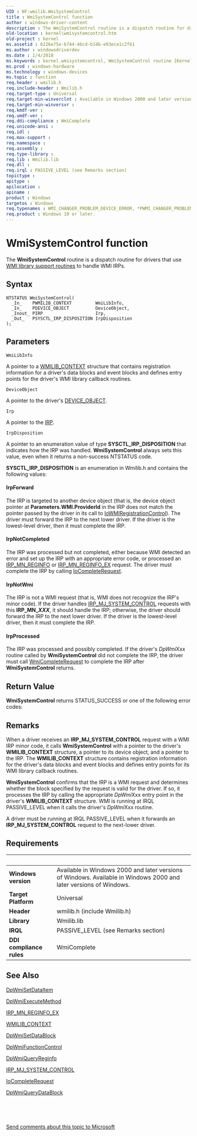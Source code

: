 ```yaml
---
UID : NF:wmilib.WmiSystemControl
title : WmiSystemControl function
author : windows-driver-content
description : The WmiSystemControl routine is a dispatch routine for drivers that use WMI library support routines to handle WMI IRPs.
old-location : kernel\wmisystemcontrol.htm
old-project : kernel
ms.assetid : 6226e75e-b744-46cd-b14b-e93ece1c2f61
ms.author : windowsdriverdev
ms.date : 1/4/2018
ms.keywords : kernel.wmisystemcontrol, WmiSystemControl routine [Kernel-Mode Driver Architecture], wmilib/WmiSystemControl, k902_7bd87d12-7e45-4dd1-a78b-6389c6894ea4.xml, WmiSystemControl
ms.prod : windows-hardware
ms.technology : windows-devices
ms.topic : function
req.header : wmilib.h
req.include-header : Wmilib.h
req.target-type : Universal
req.target-min-winverclnt : Available in Windows 2000 and later versions of Windows.
req.target-min-winversvr : 
req.kmdf-ver : 
req.umdf-ver : 
req.ddi-compliance : WmiComplete
req.unicode-ansi : 
req.idl : 
req.max-support : 
req.namespace : 
req.assembly : 
req.type-library : 
req.lib : Wmilib.lib
req.dll : 
req.irql : PASSIVE_LEVEL (see Remarks section)
topictype : 
apitype : 
apilocation : 
apiname : 
product : Windows
targetos : Windows
req.typenames : WMI_CHANGER_PROBLEM_DEVICE_ERROR, *PWMI_CHANGER_PROBLEM_DEVICE_ERROR
req.product : Windows 10 or later.
---
```



# WmiSystemControl function
The <b>WmiSystemControl</b> routine is a dispatch routine for drivers that use <a href="https://msdn.microsoft.com/e0920c72-97bd-45c2-ad3f-03117dddc81b">WMI library support routines</a> to handle WMI IRPs.

## Syntax

````
NTSTATUS WmiSystemControl(
  _In_    PWMILIB_CONTEXT         WmiLibInfo,
  _In_    PDEVICE_OBJECT          DeviceObject,
  _Inout_ PIRP                    Irp,
  _Out_   PSYSCTL_IRP_DISPOSITION IrpDisposition
);
````

## Parameters

`WmiLibInfo`

A pointer to a <a href="..\wmilib\ns-wmilib-_wmilib_context.md">WMILIB_CONTEXT</a> structure that contains registration information for a driver's data blocks and event blocks and defines entry points for the driver's WMI library callback routines.

`DeviceObject`

A pointer to the driver's <a href="..\wdm\ns-wdm-_device_object.md">DEVICE_OBJECT</a>.

`Irp`

A pointer to the <a href="..\wdm\ns-wdm-_irp.md">IRP</a>.

`IrpDisposition`

A pointer to an enumeration value of type <b>SYSCTL_IRP_DISPOSITION</b> that indicates how the IRP was handled. <b>WmiSystemControl</b> always sets this value, even when it returns a non-success NTSTATUS code.

<b>SYSCTL_IRP_DISPOSITION</b> is an enumeration in Wmilib.h and contains the following values:




#### IrpForward

The IRP is targeted to another device object (that is, the device object pointer at <b>Parameters.WMI.ProviderId</b> in the IRP does not match the pointer passed by the driver in its call to <a href="..\wdm\nf-wdm-iowmiregistrationcontrol.md">IoWMIRegistrationControl</a>). The driver must forward the IRP to the next lower driver. If the driver is the lowest-level driver, then it must complete the IRP.


#### IrpNotCompleted

The IRP was processed but not completed, either because WMI detected an error and set up the IRP with an appropriate error code, or processed an <a href="https://msdn.microsoft.com/library/windows/hardware/ff551731">IRP_MN_REGINFO</a> or <a href="https://msdn.microsoft.com/library/windows/hardware/ff551734">IRP_MN_REGINFO_EX</a> request. The driver must complete the IRP by calling <a href="..\wdm\nf-wdm-iocompleterequest.md">IoCompleteRequest</a>.


#### IrpNotWmi

The IRP is not a WMI request (that is, WMI does not recognize the IRP's minor code). If the driver handles <a href="https://msdn.microsoft.com/library/windows/hardware/ff550813">IRP_MJ_SYSTEM_CONTROL</a> requests with this <b>IRP_MN_<i>XXX</i></b>, it should handle the IRP; otherwise, the driver should forward the IRP to the next lower driver. If the driver is the lowest-level driver, then it must complete the IRP.


#### IrpProcessed

The IRP was processed and possibly completed. If the driver's <i>DpWmi</i>Xxx routine called by <b>WmiSystemControl</b> did not complete the IRP, the driver must call <a href="..\wmilib\nf-wmilib-wmicompleterequest.md">WmiCompleteRequest</a> to complete the IRP after <b>WmiSystemControl</b> returns.


## Return Value

<b>WmiSystemControl</b> returns STATUS_SUCCESS or one of the following error codes:

## Remarks

When a driver receives an <b>IRP_MJ_SYSTEM_CONTROL</b> request with a WMI IRP minor code, it calls <b>WmiSystemControl</b> with a pointer to the driver's <b>WMILIB_CONTEXT</b> structure, a pointer to its device object, and a pointer to the IRP. The <b>WMILIB_CONTEXT</b> structure contains registration information for the driver's data blocks and event blocks and defines entry points for its WMI library callback routines.

<b>WmiSystemControl</b> confirms that the IRP is a WMI request and determines whether the block specified by the request is valid for the driver. If so, it processes the IRP by calling the appropriate <i>DpWmi</i>Xxx entry point in the driver's <b>WMILIB_CONTEXT</b> structure. WMI is running at IRQL PASSIVE_LEVEL when it calls the driver's <i>DpWmi</i>Xxx routine.

A driver must be running at IRQL PASSIVE_LEVEL when it forwards an <b>IRP_MJ_SYSTEM_CONTROL</b> request to the next-lower driver.

## Requirements
| &nbsp; | &nbsp; |
| ---- |:---- |
| **Windows version** | Available in Windows 2000 and later versions of Windows. Available in Windows 2000 and later versions of Windows. |
| **Target Platform** | Universal |
| **Header** | wmilib.h (include Wmilib.h) |
| **Library** | Wmilib.lib |
| **IRQL** | PASSIVE_LEVEL (see Remarks section) |
| **DDI compliance rules** | WmiComplete |

## See Also

<a href="..\wmilib\nc-wmilib-wmi_set_dataitem_callback.md">DpWmiSetDataItem</a>

<a href="..\wmilib\nc-wmilib-wmi_execute_method_callback.md">DpWmiExecuteMethod</a>

<a href="https://msdn.microsoft.com/library/windows/hardware/ff551734">IRP_MN_REGINFO_EX</a>

<a href="..\wmilib\ns-wmilib-_wmilib_context.md">WMILIB_CONTEXT</a>

<a href="..\wmilib\nc-wmilib-wmi_set_datablock_callback.md">DpWmiSetDataBlock</a>

<a href="..\wmilib\nc-wmilib-wmi_function_control_callback.md">DpWmiFunctionControl</a>

<a href="..\wmilib\nc-wmilib-wmi_query_reginfo_callback.md">DpWmiQueryReginfo</a>

<a href="https://msdn.microsoft.com/library/windows/hardware/ff550813">IRP_MJ_SYSTEM_CONTROL</a>

<a href="..\wdm\nf-wdm-iocompleterequest.md">IoCompleteRequest</a>

<a href="..\wmilib\nc-wmilib-wmi_query_datablock_callback.md">DpWmiQueryDataBlock</a>

 

 

<a href="mailto:wsddocfb@microsoft.com?subject=Documentation%20feedback [kernel\kernel]:%20WmiSystemControl routine%20 RELEASE:%20(1/4/2018)&amp;body=%0A%0APRIVACY STATEMENT%0A%0AWe use your feedback to improve the documentation. We don't use your email address for any other purpose, and we'll remove your email address from our system after the issue that you're reporting is fixed. While we're working to fix this issue, we might send you an email message to ask for more info. Later, we might also send you an email message to let you know that we've addressed your feedback.%0A%0AFor more info about Microsoft's privacy policy, see http://privacy.microsoft.com/en-us/default.aspx." title="Send comments about this topic to Microsoft">Send comments about this topic to Microsoft</a>